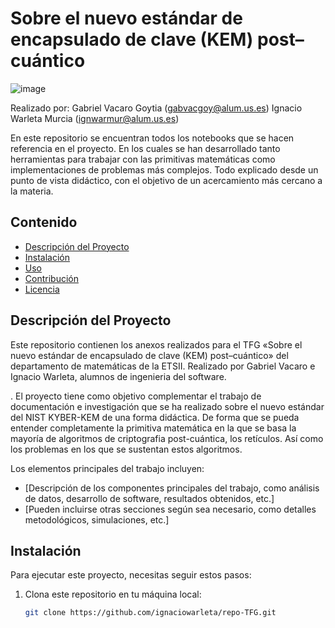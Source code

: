 # Sobre el nuevo estándar de encapsulado de clave (KEM) post–cuántico

 ![image](https://github.com/user-attachments/assets/65c9aa92-a7f1-4685-9d1e-272ca69c054c)

Realizado por:
Gabriel Vacaro Goytia (gabvacgoy@alum.us.es)
Ignacio Warleta Murcia (ignwarmur@alum.us.es)


En este repositorio se encuentran todos los notebooks que se hacen referencia en el proyecto. En los cuales se han desarrollado tanto herramientas para trabajar con las primitivas matemáticas como implementaciones de problemas más complejos. Todo explicado desde un punto de vista didáctico, con el objetivo de un acercamiento más cercano a la materia.

## Contenido

- [Descripción del Proyecto](#descripción-del-proyecto)
- [Instalación](#instalación)
- [Uso](#uso)
- [Contribución](#contribución)
- [Licencia](#licencia)

## Descripción del Proyecto

Este repositorio contienen los anexos realizados para el TFG «Sobre el nuevo estándar de encapsulado de clave (KEM) post–cuántico» del departamento de matemáticas de la ETSII. Realizado por Gabriel Vacaro e Ignacio Warleta, alumnos de ingenieria del software.

. El proyecto tiene como objetivo complementar el trabajo de documentación e investigación que se ha realizado sobre el nuevo estándar del NIST KYBER-KEM de una forma didáctica. De forma que se pueda entender completamente la primitiva matemática en la que se basa la mayoría de algoritmos de criptografia post-cuántica, los retículos. Así como los problemas en los que se sustentan estos algoritmos.

Los elementos principales del trabajo incluyen:
- [Descripción de los componentes principales del trabajo, como análisis de datos, desarrollo de software, resultados obtenidos, etc.]
- [Pueden incluirse otras secciones según sea necesario, como detalles metodológicos, simulaciones, etc.]

## Instalación

Para ejecutar este proyecto, necesitas seguir estos pasos:

1. Clona este repositorio en tu máquina local:
   ```bash
   git clone https://github.com/ignaciowarleta/repo-TFG.git

   
